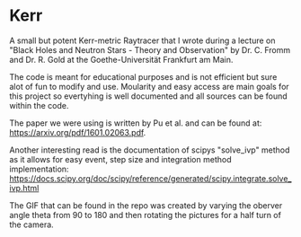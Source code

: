 # Kerr
A small but potent Kerr-metric Raytracer that I wrote during a lecture on "Black Holes and Neutron Stars - Theory and Observation" by Dr. C. Fromm and Dr. R. Gold at the Goethe-Universität Frankfurt am Main.

The code is meant for educational purposes and is not efficient but sure alot of fun to modify and use.
Moularity and easy access are main goals for this project so evertyhing is well documented and all sources can be found within the code.

The paper we were using is written by Pu et al. and can be found at: https://arxiv.org/pdf/1601.02063.pdf.

Another interesting read is the documentation of scipys "solve_ivp" method as it allows for easy event, step size and integration method implementation: https://docs.scipy.org/doc/scipy/reference/generated/scipy.integrate.solve_ivp.html

The GIF that can be found in the repo was created by varying the oberver angle theta from 90 to 180 and then rotating the pictures for a half turn of the camera.

